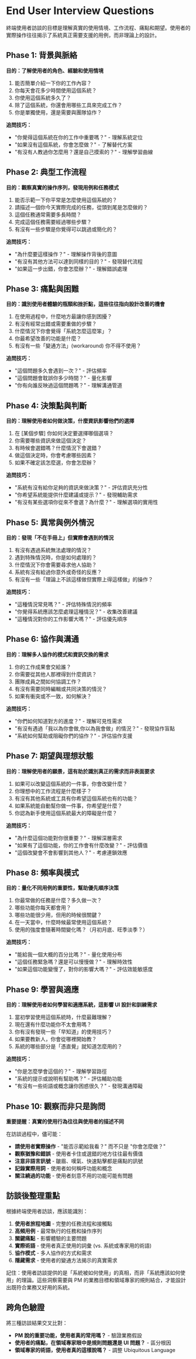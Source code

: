 # End User Interview Questions

終端使用者訪談的目標是理解真實的使用情境、工作流程、痛點和期望。使用者的實際操作往往揭示了系統真正需要支援的用例，而非理論上的設計。

## Phase 1: 背景與脈絡

**目的：了解使用者的角色、經驗和使用情境**

1. 能否簡單介紹一下你的工作內容？
2. 你每天會花多少時間使用這個系統？
3. 你使用這個系統多久了？
4. 除了這個系統，你還會用哪些工具來完成工作？
5. 你是單獨使用，還是需要與團隊協作？

**追問技巧：**
- "你覺得這個系統在你的工作中重要嗎？" - 理解系統定位
- "如果沒有這個系統，你會怎麼做？" - 了解替代方案
- "有沒有人教過你怎麼用？還是自己摸索的？" - 理解學習曲線

## Phase 2: 典型工作流程

**目的：觀察真實的操作序列，發現用例和任務模式**

1. 能否示範一下你平常是怎麼使用這個系統的？
2. 請描述一個你今天實際完成的任務，從頭到尾是怎麼做的？
3. 這個任務通常需要多長時間？
4. 完成這個任務需要經過哪些步驟？
5. 有沒有一些步驟是你覺得可以跳過或簡化的？

**追問技巧：**
- "為什麼要這樣操作？" - 理解操作背後的意圖
- "有沒有其他方法可以達到同樣的目的？" - 發現替代流程
- "如果這一步出錯，你會怎麼辦？" - 理解錯誤處理

## Phase 3: 痛點與困難

**目的：識別使用者體驗的瓶頸和挫折點，這些往往指向設計改善的機會**

1. 在使用過程中，什麼地方最讓你感到困擾？
2. 有沒有經常出錯或需要重做的步驟？
3. 什麼情況下你會覺得「系統怎麼這麼笨」？
4. 你最希望改善的功能是什麼？
5. 有沒有一些「變通方法」(workaround) 你不得不使用？

**追問技巧：**
- "這個問題多久會遇到一次？" - 評估頻率
- "這個問題會耽誤你多少時間？" - 量化影響
- "你有向誰反映過這個問題嗎？" - 理解溝通管道

## Phase 4: 決策點與判斷

**目的：理解使用者如何做決策，什麼資訊影響他們的選擇**

1. 在 [某個步驟] 你如何決定要選擇哪個選項？
2. 你需要哪些資訊來做這個決定？
3. 有時候會選錯嗎？什麼情況下會選錯？
4. 做這個決定時，你會考慮哪些因素？
5. 如果不確定該怎麼選，你會怎麼辦？

**追問技巧：**
- "系統有沒有給你足夠的資訊來做決策？" - 評估資訊充分性
- "你希望系統能提供什麼建議或提示？" - 發現輔助需求
- "有沒有某些選項你從來不會選？為什麼？" - 理解選項的實用性

## Phase 5: 異常與例外情況

**目的：發現「不在手冊上」但實際會遇到的情況**

1. 有沒有遇過系統無法處理的情況？
2. 遇到特殊情況時，你是如何處理的？
3. 什麼情況下你會需要尋求他人協助？
4. 系統有沒有給過你意外或奇怪的反應？
5. 有沒有一些「理論上不該這樣做但實際上得這樣做」的操作？

**追問技巧：**
- "這種情況常見嗎？" - 評估特殊情況的頻率
- "你覺得系統應該怎麼處理這種情況？" - 收集改善建議
- "這種情況對你的工作影響大嗎？" - 評估優先順序

## Phase 6: 協作與溝通

**目的：理解多人協作的模式和資訊交換的需求**

1. 你的工作成果會交給誰？
2. 你需要從其他人那裡得到什麼資訊？
3. 團隊成員之間如何協調工作？
4. 有沒有需要同時編輯或共同決策的情況？
5. 如果有衝突或不一致，如何解決？

**追問技巧：**
- "你們如何知道對方的進度？" - 理解可見性需求
- "有沒有遇過「我以為你會做,你以為我會做」的情況？" - 發現協作盲點
- "系統如何幫助或阻礙你們的協作？" - 評估協作支援

## Phase 7: 期望與理想狀態

**目的：理解使用者的願景，這有助於識別真正的需求而非表面要求**

1. 如果可以改變這個系統的一件事，你會改變什麼？
2. 你理想中的工作流程是什麼樣子？
3. 有沒有其他系統或工具有你希望這個系統也有的功能？
4. 如果系統能自動幫你做一件事，你希望是什麼？
5. 你認為新手使用這個系統最大的障礙是什麼？

**追問技巧：**
- "為什麼這個功能對你很重要？" - 理解深層需求
- "如果有了這個功能，你的工作會有什麼改變？" - 評估價值
- "這個改變會不會影響到其他人？" - 考慮連鎖效應

## Phase 8: 頻率與模式

**目的：量化不同用例的重要性，幫助優先順序決策**

1. 你最常做的任務是什麼？多久做一次？
2. 哪些功能你每天都會用？
3. 哪些功能很少用，但用的時候很關鍵？
4. 在一天當中，什麼時候最常使用這個系統？
5. 使用的強度會隨著時間變化嗎？（月初月底、旺季淡季？）

**追問技巧：**
- "能給我一個大概的百分比嗎？" - 量化使用分布
- "這個任務緊急嗎？還是可以慢慢做？" - 理解時效性
- "如果這個功能變慢了，對你的影響大嗎？" - 評估效能敏感度

## Phase 9: 學習與適應

**目的：理解使用者如何學習和適應系統，這影響 UI 設計和訓練需求**

1. 當初學習使用這個系統時，什麼最難理解？
2. 現在還有什麼功能你不太會用嗎？
3. 你有沒有發現一些「早知道」的使用技巧？
4. 如果要教新人，你會從哪裡開始教？
5. 系統的哪些部分是「憑直覺」就知道怎麼用的？

**追問技巧：**
- "你是怎麼學會這個的？" - 理解學習路徑
- "系統的提示或說明有幫助嗎？" - 評估輔助功能
- "有沒有一些術語或概念讓你困惑很久？" - 發現溝通障礙

## Phase 10: 觀察而非只是詢問

**重要提醒：真實的使用行為往往與使用者的描述不同**

在訪談過程中，儘可能：
- **請使用者實際操作** - "能否示範給我看？" 而不只是 "你會怎麼做？"
- **觀察猶豫和錯誤** - 使用者卡住或選錯的地方往往最有價值
- **注意非語言訊號** - 皺眉、嘆氣、快速點擊都是痛點的訊號
- **記錄實際用詞** - 使用者如何稱呼功能和概念
- **關注繞過的功能** - 使用者刻意不用的功能可能有問題

## 訪談後整理重點

根據終端使用者訪談，應該能識別：

1. **使用者旅程地圖** - 完整的任務流程和接觸點
2. **高頻用例** - 最常執行的任務和操作序列
3. **關鍵痛點** - 影響體驗的主要問題
4. **實際術語** - 使用者真正使用的詞彙 (vs. 系統或專家用的術語)
5. **協作模式** - 多人協作的方式和需求
6. **隱藏需求** - 使用者的變通方法揭示的真實需求

記住：使用者訪談提供的是「系統被如何使用」的真相，而非「系統應該如何使用」的理論。這些洞察需要與 PM 的業務目標和領域專家的規則結合，才能設計出既符合業務又好用的系統。

## 跨角色驗證

將三種訪談結果交叉比對：
- **PM 說的重要功能，使用者真的常用嗎？** - 驗證業務假設
- **使用者的痛點，在領域專家眼中是規則問題還是 UI 問題？** - 區分根因
- **領域專家的術語，使用者真的這樣說嗎？** - 調整 Ubiquitous Language
